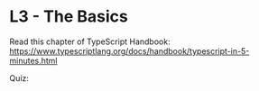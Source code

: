 # L3 - The Basics

Read this chapter of TypeScript Handbook: https://www.typescriptlang.org/docs/handbook/typescript-in-5-minutes.html

Quiz:

